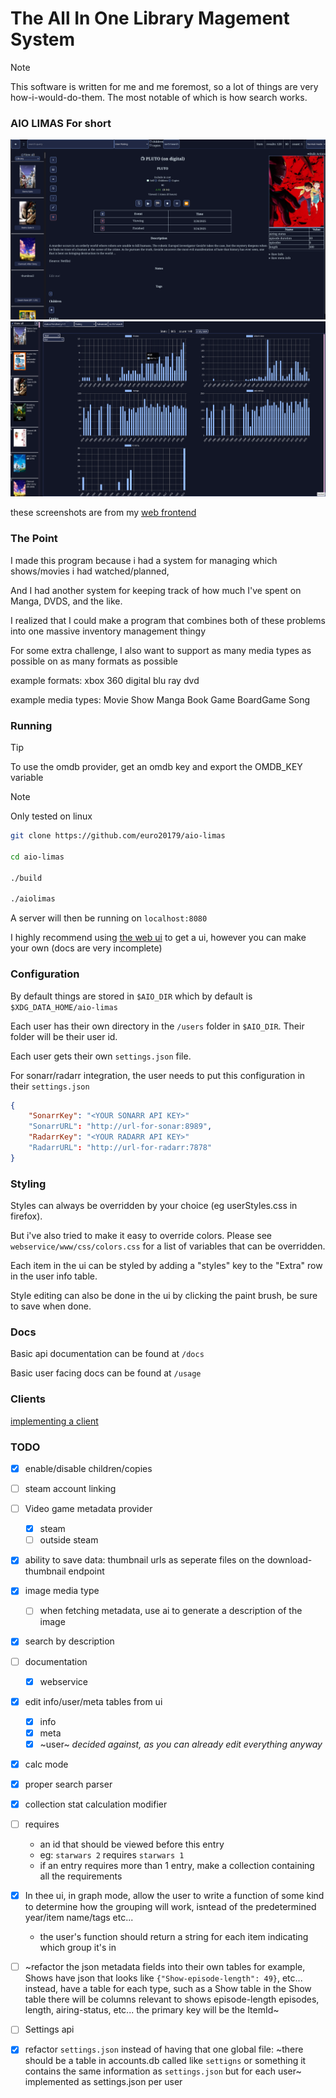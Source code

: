 # The **A**ll **I**n **O**ne **Li**brary **Ma**gement **S**ystem

> [!NOTE]
This software is written for me and me foremost, so a lot of things are very how-i-would-do-them.
The most notable of which is how search works.


### AIO LIMAS For short

![entries](./readme-assets/entries.png)
![graph](./readme-assets/graph.png)

these screenshots are from my [web frontend](https://github.com/euro20179/aio-web)

### The Point

I made this program because i had a system for managing which shows/movies i had watched/planned,

And I had another system for keeping track of how much I've spent on Manga, DVDS, and the like.

I realized that I could make a program that combines both of these problems into one massive
inventory management thingy

For some extra challenge, I also want to support as many media types as possible on as many
formats as possible

example formats:
xbox 360
digital
blu ray
dvd

example media types:
Movie
Show
Manga
Book
Game
BoardGame
Song

### Running

> [!TIP]
To use the omdb provider, get an omdb key and export the OMDB_KEY variable


> [!NOTE]
Only tested on linux

```bash
git clone https://github.com/euro20179/aio-limas

cd aio-limas

./build

./aiolimas
```

A server will then be running on `localhost:8080`

I highly recommend using [the web ui](https://github.com/euro20179/aio-web) to get a ui, however you can make your own (docs are very incomplete)


### Configuration

By default things are stored in `$AIO_DIR` which by default is `$XDG_DATA_HOME/aio-limas`

Each user has their own directory in the `/users` folder in `$AIO_DIR`. Their folder will be their user id.

Each user gets their own `settings.json` file.

For sonarr/radarr integration, the user needs to put this configuration in their `settings.json`
```json
{
    "SonarrKey": "<YOUR SONARR API KEY>"
    "SonarrURL": "http://url-for-sonar:8989",
    "RadarrKey": "<YOUR RADARR API KEY>"
    "RadarrURL": "http://url-for-radarr:7878"
}
```

### Styling

Styles can always be overridden by your choice (eg userStyles.css in firefox).

But i've also tried to make it easy to override colors. Please see `webservice/www/css/colors.css` for a list of variables that can be overridden.

Each item in the ui can be styled by adding a "styles" key to the "Extra" row in the user info table.

Style editing can also be done in the ui by clicking the paint brush, be sure to save when done.

### Docs
Basic api documentation can be found at `/docs`

Basic user facing docs can be found at `/usage`


### Clients

[implementing a client](./CLIENTS.md)

### TODO

- [x] enable/disable children/copies
- [ ] steam account linking
- [ ] Video game metadata provider
    - [x] steam
    - [ ] outside steam
- [x] ability to save data: thumbnail urls as seperate files on the download-thumbnail endpoint
- [x] image media type
    - [ ] when fetching metadata, use ai to generate a description of the image
- [x] search by description
- [ ] documentation
    - [x] webservice
- [x] edit info/user/meta tables from ui
    - [x] info
    - [x] meta
    - [x] ~user~ *decided against, as you can already edit everything anyway*
- [x] calc mode
- [x] proper search parser
- [x] collection stat calculation modifier
- [ ] requires
     - an id that should be viewed before this entry
     - eg: `starwars 2` requires `starwars 1`
     - if an entry requires more than 1 entry, make a collection containing all the requirements
- [x] In thee ui, in graph mode, allow the user to write a function of some kind to determine how the grouping will work, isntead of the predetermined year/item name/tags etc...
    - the user's function should return a string for each item indicating which group it's in

- [ ] ~refactor the json metadata fields into their own tables
    for example, Shows have json that looks like `{"Show-episode-length": 49}`, etc...
    instead, have a table for each type, such as a Show table
    in the Show table there will be columns relevant to shows
    episode-length episodes, length, airing-status, etc...
    the primary key will be the ItemId~

- [ ] Settings api

- [x] refactor `settings.json` instead of having that one global file:
    ~there should be a table in accounts.db called like `settigns` or something
    it contains the same information as `settings.json` but for each user~
    implemented as settings.json per user
